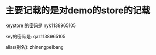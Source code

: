 # 主要记载的是对demo的store的记载

keystore 的密码是 nyk1138965105

key的密码是: qaz1138965105

alias(别名): zhinengpeibang